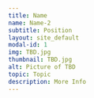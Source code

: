 ```yaml
---
title: Name
name: Name-2
subtitle: Position
layout: site_default
modal-id: 1
img: TBD.jpg
thumbnail: TBD.jpg
alt: Picture of TBD
topic: Topic
description: More Info
---
```

